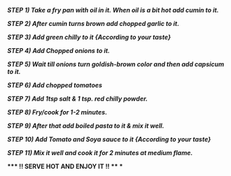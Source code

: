 __*STEP 1) Take a fry pan with oil in it. When oil is a bit hot add cumin to it.*__

__*STEP 2) After cumin turns brown add chopped garlic to it.*__

__*STEP 3) Add green chilly to it {According to your taste}*__

__*STEP 4) Add Chopped onions to it.*__

__*STEP 5) Wait till onions turn goldish-brown color and then add capsicum to it.*__

__*STEP 6) Add chopped tomatoes*__

__*STEP 7) Add 1tsp salt & 1 tsp. red chilly powder.*__

__*STEP 8) Fry/cook for 1-2 minutes.*__

__*STEP 9) After that add boiled pasta to it & mix it well.*__

__*STEP 10) Add Tomato and Soya sauce to it {According to your taste}*__

__*STEP 11) Mix it well and cook it for 2 minutes at medium flame.*__

__*** !! SERVE HOT AND ENJOY IT !! ** *__


